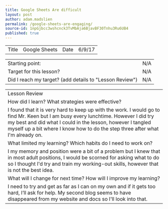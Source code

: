 ```yaml
---
title: Google Sheets Are difficult
layout: post
author: adam.madslien
permalink: /google-sheets-are-engaging/
source-id: 1npGjbcc3wshcnck3TvMbAja6BjavBF30Tnhu3Ru6UB4
published: true
---
```

 

<table>
  <tr>
    <td>Title</td>
    <td>Google Sheets </td>
    <td>Date</td>
    <td>6/9/17</td>
  </tr>
</table>


<table>
  <tr>
    <td>Starting point:</td>
    <td>N/A</td>
  </tr>
  <tr>
    <td>Target for this lesson?</td>
    <td>N/A</td>
  </tr>
  <tr>
    <td>Did I reach my target? 
(add details to "Lesson Review")</td>
    <td>N/A</td>
  </tr>
</table>


<table>
  <tr>
    <td>Lesson Review</td>
  </tr>
  <tr>
    <td>How did I learn? What strategies were effective? </td>
  </tr>
  <tr>
    <td>I found that it is very hard to keep up with the work. I would go to find Mr. Keen but I am busy every lunchtime. However I did try my best and did what I could in the lesson, however I tangled myself up a bit where I know how to do the step three after what I'm already on.
</td>
  </tr>
  <tr>
    <td>What limited my learning? Which habits do I need to work on? </td>
  </tr>
  <tr>
    <td>I my memory and position were a bit of a problem but I knew that in most adult positions, I would be scorned for asking what to do so I thought I'd try and train my working-out skills, however that is not the best idea.</td>
  </tr>
  <tr>
    <td>What will I change for next time? How will I improve my learning?</td>
  </tr>
  <tr>
    <td>I need to try and get as far as I can on my own and if it gets too hard, I’ll ask for help. My second blog seems to have disappeared from my website and docs so I'll look into that.</td>
  </tr>
</table>


